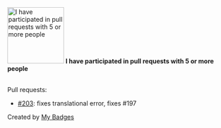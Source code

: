 <img src="https://my-badges.github.io/my-badges/pr-collaboration-5.png" alt="I have participated in pull requests with 5 or more people" title="I have participated in pull requests with 5 or more people" width="128">
<strong>I have participated in pull requests with 5 or more people</strong>
<br><br>

Pull requests:

- <a href="https://github.com/fossasia/publiccode.asia/pull/203">#203</a>: fixes translational error, fixes  #197


Created by <a href="https://github.com/my-badges/my-badges">My Badges</a>